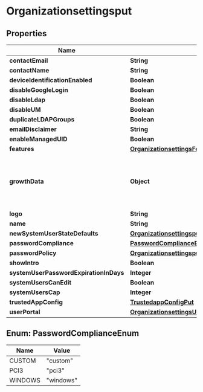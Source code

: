 # Organizationsettingsput

## Properties
Name | Type | Description | Notes
------------ | ------------- | ------------- | -------------
**contactEmail** | **String** |  |  [optional]
**contactName** | **String** |  |  [optional]
**deviceIdentificationEnabled** | **Boolean** |  |  [optional]
**disableGoogleLogin** | **Boolean** |  |  [optional]
**disableLdap** | **Boolean** |  |  [optional]
**disableUM** | **Boolean** |  |  [optional]
**duplicateLDAPGroups** | **Boolean** |  |  [optional]
**emailDisclaimer** | **String** |  |  [optional]
**enableManagedUID** | **Boolean** |  |  [optional]
**features** | [**OrganizationsettingsFeatures**](OrganizationsettingsFeatures.md) |  |  [optional]
**growthData** | **Object** | Object containing Optimizely experimentIds and states corresponding to them |  [optional]
**logo** | **String** |  |  [optional]
**name** | **String** |  |  [optional]
**newSystemUserStateDefaults** | [**OrganizationsettingsputNewSystemUserStateDefaults**](OrganizationsettingsputNewSystemUserStateDefaults.md) |  |  [optional]
**passwordCompliance** | [**PasswordComplianceEnum**](#PasswordComplianceEnum) |  |  [optional]
**passwordPolicy** | [**OrganizationsettingsputPasswordPolicy**](OrganizationsettingsputPasswordPolicy.md) |  |  [optional]
**showIntro** | **Boolean** |  |  [optional]
**systemUserPasswordExpirationInDays** | **Integer** |  |  [optional]
**systemUsersCanEdit** | **Boolean** |  |  [optional]
**systemUsersCap** | **Integer** |  |  [optional]
**trustedAppConfig** | [**TrustedappConfigPut**](TrustedappConfigPut.md) |  |  [optional]
**userPortal** | [**OrganizationsettingsUserPortal**](OrganizationsettingsUserPortal.md) |  |  [optional]

<a name="PasswordComplianceEnum"></a>
## Enum: PasswordComplianceEnum
Name | Value
---- | -----
CUSTOM | &quot;custom&quot;
PCI3 | &quot;pci3&quot;
WINDOWS | &quot;windows&quot;
